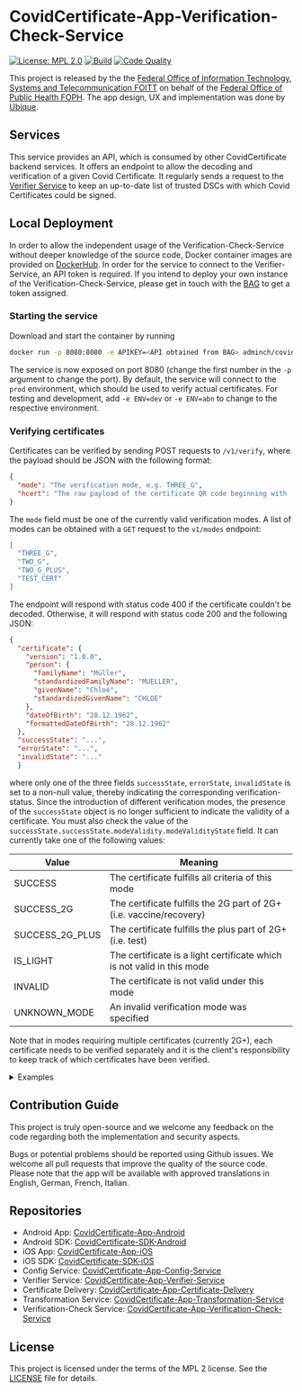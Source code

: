 # CovidCertificate-App-Verification-Check-Service

[![License: MPL 2.0](https://img.shields.io/badge/License-MPL%202.0-brightgreen.svg)](https://github.com/admin-ch/CovidCertificate-App-Verifier-Service/blob/main/LICENSE)
[![Build](https://github.com/admin-ch/CovidCertificate-App-Verification-Check-Service/actions/workflows/build.yml/badge.svg)](https://github.com/admin-ch/CovidCertificate-App-Verification-Check-Service/actions/workflows/build.yml)
[![Code Quality](https://sonarcloud.io/api/project_badges/measure?project=admin-ch_CovidCertificate-App-Verification-Check-Service&metric=alert_status)](https://sonarcloud.io/dashboard?id=admin-ch_CovidCertificate-App-Verification-Check-Service)

This project is released by the the [Federal Office of Information Technology, Systems and Telecommunication FOITT](https://www.bit.admin.ch/)
on behalf of the [Federal Office of Public Health FOPH](https://www.bag.admin.ch/).
The app design, UX and implementation was done by [Ubique](https://www.ubique.ch?app=github).

## Services
This service provides an API, which is consumed by other CovidCertificate backend services. It offers an endpoint to allow the decoding and verification of a given Covid Certificate.
It regularly sends a request to the [Verifier Service](https://github.com/admin-ch/CovidCertificate-App-Verifier-Service) to keep an up-to-date list of trusted DSCs with which Covid Certificates could be signed.

## Local Deployment

In order to allow the independent usage of the Verification-Check-Service without deeper knowledge of the source code, Docker container images are provided on [DockerHub](https://hub.docker.com/r/adminch/covidcertificate-app-verification-check-service). In order for the service to connect to the Verifier-Service, an API token is required. If you intend to deploy your own instance of the Verification-Check-Service, please get in touch with the [BAG](mailto:Covid-Zertifikat@bag.admin.ch) to get a token assigned.


### Starting the service

Download and start the container by running
```bash
docker run -p 8080:8080 -e APIKEY=<API obtained from BAG> adminch/covidcertificate-app-verification-check-service:latest
```

The service is now exposed on port 8080 (change the first number in the `-p` argument to change the port). By default, the service will connect to the `prod` environment, which should be used to verify actual certificates. For testing and development, add `-e ENV=dev` or `-e ENV=abn` to change to the respective environment.

### Verifying certificates

Certificates can be verified by sending POST requests to `/v1/verify`, where the payload should be JSON with the following format:
```json
{ 
  "mode": "The verification mode, e.g. THREE_G",
  "hcert": "The raw payload of the certificate QR code beginning with 'HC1:'"
}
```
The `mode` field must be one of the currently valid verification modes. A list of modes can be obtained with a `GET` request to the `v1/modes` endpoint:

```json
[
  "THREE_G",
  "TWO_G",
  "TWO_G_PLUS",
  "TEST_CERT"
]
```


The endpoint will respond with status code 400 if the certificate couldn't be decoded. Otherwise, it will respond with status code 200 and the following JSON:
```json
{
  "certificate": {
    "version": "1.0.0",
    "person": {
      "familyName": "Müller",
      "standardizedFamilyName": "MUELLER",
      "givenName": "Chloé",
      "standardizedGivenName": "CHLOE"
    },
    "dateOfBirth": "28.12.1962",
    "formattedDateOfBirth": "28.12.1962"
  },
  "successState": "...",
  "errorState": "...",
  "invalidState": "..."
  }
```
where only one of the three fields `successState`, `errorState`, `invalidState` is set to a non-null value, thereby indicating the corresponding verification-status. Since the introduction of different verification modes, the presence of the `successState` object is no longer sufficient to indicate the validity of a certificate. You must also check the value of the `successState.successState.modeValidity.modeValidityState` field. It can currently take one of the following values:

| Value        | Meaning                                            |
|--------------|----------------------------------------------------|
| SUCCESS      | The certificate fulfills all criteria of this mode |
| SUCCESS_2G   | The certificate fulfills the 2G part of 2G+ (i.e. vaccine/recovery) |
| SUCCESS_2G_PLUS | The certificate fulfills the plus part of 2G+ (i.e. test) |
| IS_LIGHT     | The certificate is a light certificate which is not valid in this mode |
| INVALID      | The certificate is not valid under this mode       |
| UNKNOWN_MODE | An invalid verification mode was specified         |

Note that in modes requiring multiple certificates (currently 2G+), each certificate needs to be verified separately and it is the client's responsibility to keep track of which certificates have been verified.


<details>
  <summary>Examples</summary>
  
Request payload:
  ```json
  {"mode": "TWO_G", "hcert": "HC1:NCF260VG0/3WUWGSLKH47GO0.TSZV5ZBHU3M8CK8PV*70YM8FN0E$C$T1WY0-FCA0LD97TK0F90IECRHGWJC0FDL:4:KEPH7M/ESDD746KG7+592X61:6WA7Q46PF6XW6M*83:64R6XX8T%61A6WJCT3EYM8%JC+QE$.32%E6VCHQEU$DE44NXOBJE719$QE0/D+8D-ED.24-G8$:83KCZPCNF6OF64W5KF6-96/SA5R6%961G73564KCJPCITA2OA4KCD3DX47B46IL6646H*6KWEKDDC%6-Q6QW66464KCAWE6T9G%6G%67W5JPCT3E6JD646+/6C464W51S6..DX%DZJC1/DI-AXVD3VCI3DYUC6$C5WEW.C7WEV+A:S92T8I3D6WEITA2OA$PC5$CUZC$$5Y$5FBBY10D-ABIHJSEJVDKIDPRT/7D4BN/+40SDH4EIBR2:4$0G4MCT0N6BSWBVN.9AYA.UA4ANCEOUJEKOR04R36QT7A2I20KE JK5N47THHSU..7U05V/6UAKGZ3DPO.KB8-P2DM0RB:PC$65LHU3638$N WI*AP OPCGO:MAF4G*39D8T5C4BR3UMNB1R*Q8I5G35HCPC*V9OZJ0/K:OKTC1N E:JO17HKWQOR81JP0BCBL8%5IA6J8VJMM0L$60$BLNACPAN4NOKQ6XPC8Q2F9B-B$YGHDAFGKY$MS/I1YLYTVC$OHJAX LLKDLHGYAB-SON0A807AMH/CUPQ99TUXEAJ5486FQK1B%A2VM0C569O9AK-DH6MPU:UVPTCZLA:Q-+0EK8G4"}
  ```  

  Response for valid certificate:
  ```json
{
  "certificate": {
    "version": "1.0.0",
    "person": {
      "familyName": "Valid",
      "standardizedFamilyName": "VALID",
      "givenName": "Vaccine",
      "standardizedGivenName": "VACCINE"
    },
    "dateOfBirth": "05.02.2003",
    "personName": {
      "familyName": "Valid",
      "standardizedFamilyName": "VALID",
      "givenName": "Vaccine",
      "standardizedGivenName": "VACCINE"
    },
    "formattedDateOfBirth": "05.02.2003"
  },
  "successState": {
    "successState": {
      "modeValidity": {
        "mode": "THREE_G",
        "modeValidityState": "SUCCESS"
      }
    },
    "isLightCertificate": false
  },
  "errorState": null,
  "invalidState": null
}
  ```
  
  Response for invalid certificate (e.g. expired)
  ```json
{
  "certificate": {
    "version": "1.0.0",
    "person": {
      "familyName": "Expired",
      "standardizedFamilyName": "EXPIRED",
      "givenName": "Vaccine",
      "standardizedGivenName": "VACCINE"
    },
    "dateOfBirth": "03.02.1999",
    "personName": {
      "familyName": "Expired",
      "standardizedFamilyName": "EXPIRED",
      "givenName": "Vaccine",
      "standardizedGivenName": "VACCINE"
    },
    "formattedDateOfBirth": "03.02.1999"
  },
  "successState": null,
  "errorState": null,
  "invalidState": {
    "signatureState": {},
    "revocationState": {},
    "nationalRulesState": {
      "validityRange": {
        "validFrom": [
          2020,
          12,
          13,
          0,
          0
        ],
        "validUntil": [
          2021,
          12,
          12,
          0,
          0
        ]
      },
      "ruleId": "VR-CH-0006"
    },
    "validityRange": {
      "validFrom": [
        2020,
        12,
        13,
        0,
        0
      ],
      "validUntil": [
        2021,
        12,
        12,
        0,
        0
      ]
    }
  }
}
  ```
  
Response for a certificate that is basically valid (i.e. recognized in Switzerland and within its validity period), but not sufficient for the current verification mode, e.g. a test certificate in 2G (vaccine/recovery only) mode:
  
  ```json
  {
  "certificate": {
    "version": "1.0.0",
    "person": {
      "familyName": "Valid",
      "standardizedFamilyName": "VALID",
      "givenName": "Test",
      "standardizedGivenName": "TEST"
    },
    "dateOfBirth": "14.06.2007",
    "personName": {
      "familyName": "Valid",
      "standardizedFamilyName": "VALID",
      "givenName": "Test",
      "standardizedGivenName": "TEST"
    },
    "formattedDateOfBirth": "14.06.2007"
  },
  "successState": {
    "successState": {
      "modeValidity": {
        "mode": "TWO_G",
        "modeValidityState": "INVALID"
      }
    },
    "isLightCertificate": false
  },
  "errorState": null,
  "invalidState": null
}
```
  Pay special attention to the `successState` object. It is present, indicating that the certificate itself is valid, but the `modeValidityState` indicates that it is invalid under the selected mode.
  
</details>

## Contribution Guide

This project is truly open-source and we welcome any feedback on the code regarding both the implementation and security aspects.

Bugs or potential problems should be reported using Github issues.
We welcome all pull requests that improve the quality of the source code.
Please note that the app will be available with approved translations in English, German, French, Italian.

## Repositories

* Android App: [CovidCertificate-App-Android](https://github.com/admin-ch/CovidCertificate-App-Android)
* Android SDK: [CovidCertificate-SDK-Android](https://github.com/admin-ch/CovidCertificate-SDK-Android)
* iOS App: [CovidCertificate-App-iOS](https://github.com/admin-ch/CovidCertificate-App-iOS)
* iOS SDK: [CovidCertificate-SDK-iOS](https://github.com/admin-ch/CovidCertificate-SDK-iOS)
* Config Service: [CovidCertificate-App-Config-Service](https://github.com/admin-ch/CovidCertificate-App-Config-Service)
* Verifier Service: [CovidCertificate-App-Verifier-Service](https://github.com/admin-ch/CovidCertificate-App-Verifier-Service)
* Certificate Delivery: [CovidCertificate-App-Certificate-Delivery](https://github.com/admin-ch/CovidCertificate-App-Certificate-Delivery)
* Transformation Service: [CovidCertificate-App-Transformation-Service](https://github.com/admin-ch/CovidCertificate-App-Transformation-Service)
* Verification-Check Service: [CovidCertificate-App-Verification-Check-Service](https://github.com/admin-ch/CovidCertificate-App-Verification-Check-Service)

## License

This project is licensed under the terms of the MPL 2 license. See the [LICENSE](LICENSE) file for details.
